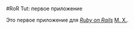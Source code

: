 #RoR Tut: первое приложение

Это первое приложение для
[*Ruby on Rails*](htp://railstutorial.org/)
 [М. Х.](http://liveresult.ru/).
